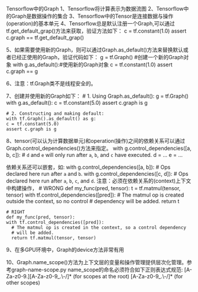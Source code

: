 Tensorflow中的Graph
1、Tensorflow将计算表示为数据流图
2、Tensorflow中的Graph是数据操作的集合
3、Tensorflow中的Tensor是连接数据与操作(operation)的基本单元
4、Tensorflow总是默认注册一个Graph,可以通过tf.get_default_grap()方法来获取，验证方法如下：
    c = tf.constant(1.0)
    assert c.graph == tf.get_default_grap()

5、如果需要使用新的Graph，则可以通过Graph.as_default()方法来替换默认或者已经正使用的Graph，验证代码如下：
    g = tf.Graph() #创建一个新的Graph对象
    with g.as_default():#使用新的Graph对象
      c = tf.constant(1.0)
      assert c.graph == g

6、注意：tf.Graph类不是线程安全的。

7、创建并使用新的Graph如下：
    # 1. Using Graph.as_default():
    g = tf.Graph()
    with g.as_default():
    c = tf.constant(5.0)
    assert c.graph is g

    # 2. Constructing and making default:
    with tf.Graph().as_default() as g:
    c = tf.constant(5.0)
    assert c.graph is g

8、tensor(可以认为计算数据单元)和operation(操作)之间的依赖关系可以通过Graph.control_dependencies()方法来指定。
    with g.control_dependencies([a, b, c]):
    # `d` and `e` will only run after `a`, `b`, and `c` have executed.
    d = ...
    e = ...

  依赖关系还可以嵌套，如:
    with g.control_dependencies([a, b]):
      # Ops declared here run after `a` and `b`.
      with g.control_dependencies([c, d]):
        # Ops declared here run after `a`, `b`, `c`, and `d`.
  注意：必须在依赖关系的(context)上下文中构建操作，
    # WRONG
    def my_func(pred, tensor):
    t = tf.matmul(tensor, tensor)
    with tf.control_dependencies([pred]):
      # The matmul op is created outside the context, so no control
      # dependency will be added.
      return t

    # RIGHT
    def my_func(pred, tensor):
    with tf.control_dependencies([pred]):
      # The matmul op is created in the context, so a control dependency
      # will be added.
      return tf.matmul(tensor, tensor)

9、在多GPU环境中，Graph的device方法非常有用

10、Graph.name_scope()方法为上下文层的变量和操作管理提供层次化管理。参考graph-name-scope.py
    name_scope的命名必须符合如下正则表达式规范:
    [A-Za-z0-9.][A-Za-z0-9_.\\-/]* (for scopes at the root)
    [A-Za-z0-9_.\\-/]* (for other scopes)
